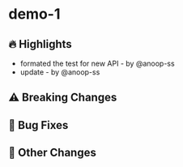 
# demo-1

## 🔥 Highlights
- formated the test for new API - by @anoop-ss
- update - by @anoop-ss

## ⚠️ Breaking Changes

## 🐛 Bug Fixes

## 📌 Other Changes
